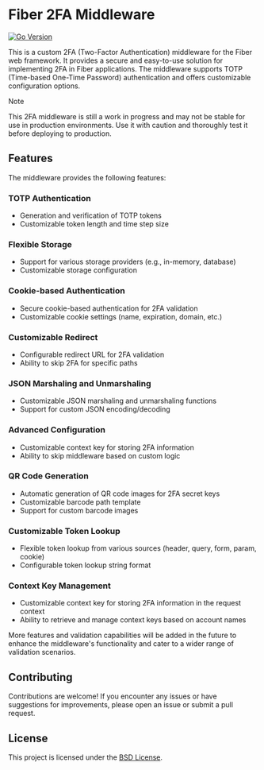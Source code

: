 # Fiber 2FA Middleware
[![Go Version](https://img.shields.io/badge/1.22.3-gray?style=flat&logo=go&logoWidth=15)](https://github.com/H0llyW00dzZ/fiber2fa/blob/master/go.mod#L3blob/master/go.mod#L3)

This is a custom 2FA (Two-Factor Authentication) middleware for the Fiber web framework. It provides a secure and easy-to-use solution for implementing 2FA in Fiber applications. The middleware supports TOTP (Time-based One-Time Password) authentication and offers customizable configuration options.

> [!NOTE]
> This 2FA middleware is still a work in progress and may not be stable for use in production environments. Use it with caution and thoroughly test it before deploying to production.

## Features

The middleware provides the following features:

### TOTP Authentication
- Generation and verification of TOTP tokens
- Customizable token length and time step size

### Flexible Storage
- Support for various storage providers (e.g., in-memory, database)
- Customizable storage configuration

### Cookie-based Authentication
- Secure cookie-based authentication for 2FA validation
- Customizable cookie settings (name, expiration, domain, etc.)

### Customizable Redirect
- Configurable redirect URL for 2FA validation
- Ability to skip 2FA for specific paths

### JSON Marshaling and Unmarshaling
- Customizable JSON marshaling and unmarshaling functions
- Support for custom JSON encoding/decoding

### Advanced Configuration
- Customizable context key for storing 2FA information
- Ability to skip middleware based on custom logic

### QR Code Generation
- Automatic generation of QR code images for 2FA secret keys
- Customizable barcode path template
- Support for custom barcode images

### Customizable Token Lookup
- Flexible token lookup from various sources (header, query, form, param, cookie)
- Configurable token lookup string format

### Context Key Management
- Customizable context key for storing 2FA information in the request context
- Ability to retrieve and manage context keys based on account names

More features and validation capabilities will be added in the future to enhance the middleware's functionality and cater to a wider range of validation scenarios.

## Contributing

Contributions are welcome! If you encounter any issues or have suggestions for improvements, please open an issue or submit a pull request.

## License

This project is licensed under the [BSD License](LICENSE).
